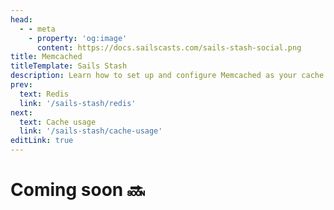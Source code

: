 ```yaml
---
head:
  - - meta
    - property: 'og:image'
      content: https://docs.sailscasts.com/sails-stash-social.png
title: Memcached
titleTemplate: Sails Stash
description: Learn how to set up and configure Memcached as your cache store with Sails Stash. Follow step-by-step instructions to optimize your Sails application's performance with lightning-fast data retrieval using Memcached.
prev:
  text: Redis
  link: '/sails-stash/redis'
next:
  text: Cache usage
  link: '/sails-stash/cache-usage'
editLink: true
---
```


# Coming soon 🔜
